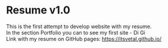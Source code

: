 # Resume v1.0
This is the first attempt to develop website with my resume.<br>
In the section Portfolio you can to see my first site - Di Gi<br>
Link with my resume on GitHub pages: https://itsvetal.github.io/<br>
